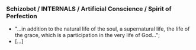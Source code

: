 ### Schizobot / INTERNALS / Artificial Conscience / Spirit of Perfection
* "...in addition to the natural life of the soul, a supernatural life, the life of the grace, which is a participation in the very life of God...";
* [...]
